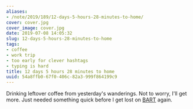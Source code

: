 ```yaml
---
aliases:
- /note/2019/189/12-days-5-hours-28-minutes-to-home/
cover: cover.jpg
cover_image: cover.jpg
date: 2019-07-08 14:05:32
slug: 12-days-5-hours-28-minutes-to-home
tags:
- coffee
- work trip
- too early for clever hashtags
- typing is hard
title: 12 days 5 hours 28 minutes to home
uuid: 54a8ffb0-67f0-406c-82a3-999f864199c9
---
```


Drinking leftover coffee from yesterday's wanderings. Not to worry, I'll get
more. Just needed something quick before I get lost on [BART][] again.

[BART]: https://www.bart.gov/